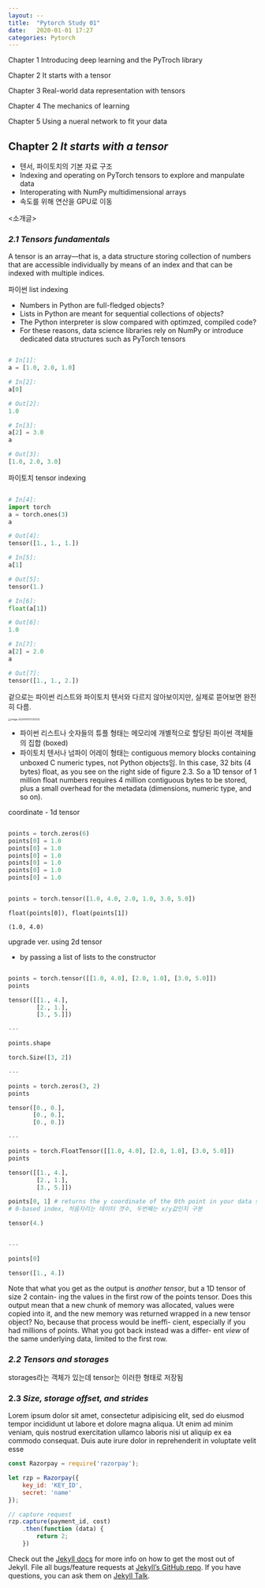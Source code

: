 ```yaml
---
layout: --
title:  "Pytorch Study 01"
date:   2020-01-01 17:27
categories: Pytorch
---
```

Chapter 1 Introducing deep learning and the PyTroch library

Chapter 2 It starts with a tensor

Chapter 3 Real-world data representation with tensors

Chapter 4 The mechanics of learning

Chapter 5 Using a nueral network to fit your data



## Chapter 2 *It starts with a tensor*

- 텐서, 파이토치의 기본 자료 구조
- Indexing and operating on PyTorch tensors to explore and manpulate data
- Interoperating with NumPy multidimensional arrays
- 속도를 위해 연산을 GPU로 이동

<소개글>



### *2.1 Tensors fundamentals*

A tensor is an array—that is, a data structure storing collection of numbers that are accessible individually by means of an index and that can be indexed with multiple indices.

파이썬 list indexing

- Numbers in Python are full-fledged objects?
- Lists in Python are meant for sequential collections of objects?
- The Python interpreter is slow compared with optimzed, compiled code?
- For these reasons, data science libraries rely on NumPy or introduce dedicated data structures such as PyTorch tensors 

```python

# In[1]:
a = [1.0, 2.0, 1.0]

# In[2]:
a[0]

# Out[2]:
1.0

# In[3]:
a[2] = 3.0
a

# Out[3]:
[1.0, 2.0, 3.0]

```



파이토치 tensor indexing

```python

# In[4]:
import torch
a = torch.ones(3)
a

# Out[4]:
tensor([1., 1., 1.])

# In[5]:
a[1]

# Out[5]:
tensor(1.)

# In[6]:
float(a[1])

# Out[6]:
1.0

# In[7]:
a[2] = 2.0
a

# Out[7]:
tensor([1., 1., 2.])


```



겉으로는 파이썬 리스트와 파이토치 텐서와 다르지 않아보이지만, 실제로 뜯어보면 완전히 다름. 

<img src="/Users/skcc10170/Library/Application Support/typora-user-images/image-20200101175315313.png" alt="image-20200101175315313" style="zoom:33%;" />

- 파이썬 리스트나 숫자들의 튜플 형태는 메모리에 개별적으로 할당된 파이썬 객체들의 집합 (boxed)
- 파이토치 텐서나 넘파이 어레이 형태는 contiguous memory blocks containing unboxed C numeric types, not Python objects임. In this case, 32 bits (4 bytes) float, as you see on the right side of figure 2.3. So a 1D tensor of 1 million float numbers requires 4 million contiguous bytes to be stored, plus a small overhead for the metadata (dimensions, numeric type, and so on).



coordinate - 1d tensor

```python

points = torch.zeros(6)
points[0] = 1.0
points[0] = 1.0
points[0] = 1.0
points[0] = 1.0
points[0] = 1.0
points[0] = 1.0

```



```python

points = torch.tensor([1.0, 4.0, 2.0, 1.0, 3.0, 5.0])

```



````
float(points[0]), float(points[1])

(1.0, 4.0)
````



upgrade ver. using 2d tensor

- by passing a list of lists to the constructor

```python

points = torch.tensor([[1.0, 4.0], [2.0, 1.0], [3.0, 5.0]])
points

tensor([[1., 4.],
        [2., 1.],
        [3., 5.]])

---

points.shape

torch.Size([3, 2])

---

points = torch.zeros(3, 2)
points

tensor([0., 0.],
       [0., 0.],
       [0., 0.])

---

points = torch.FloatTensor([[1.0, 4.0], [2.0, 1.0], [3.0, 5.0]])
points

tensor([[1., 4.],
        [2., 1.],
        [3., 5.]])

points[0, 1] # returns the y coordinate of the 0th point in your data set
# 0-based index, 처음자리는 데이터 갯수, 두번째는 x/y값인지 구분

tensor(4.)


---

points[0]

tensor([1., 4.])


```



Note that what you get as the output is *another tensor*, but a 1D tensor of size 2 contain- ing the values in the first row of the points tensor. Does this output mean that a new chunk of memory was allocated, values were copied into it, and the new memory was returned wrapped in a new tensor object? No, because that process would be ineffi- cient, especially if you had millions of points. What you got back instead was a differ- ent *view* of the same underlying data, limited to the first row.







### *2.2 Tensors and storages*

storages라는 객체가 있는데 tensor는 이러한 형태로 저장됨



### 2.3 *Size, storage offset, and strides*







Lorem ipsum dolor sit amet, consectetur adipisicing elit, sed do eiusmod tempor incididunt ut labore et dolore magna aliqua. Ut enim ad minim veniam, quis nostrud exercitation ullamco laboris nisi ut aliquip ex ea commodo consequat. Duis aute irure dolor in reprehenderit in voluptate velit esse

```javascript
const Razorpay = require('razorpay');

let rzp = Razorpay({
	key_id: 'KEY_ID',
	secret: 'name'
});

// capture request
rzp.capture(payment_id, cost)
	.then(function (data) {
		return 2;
	})
```

Check out the [Jekyll docs][jekyll-docs] for more info on how to get the most out of Jekyll. File all bugs/feature requests at [Jekyll’s GitHub repo][jekyll-gh]. If you have questions, you can ask them on [Jekyll Talk][jekyll-talk].

[jekyll-docs]: https://jekyllrb.com/docs/home
[jekyll-gh]:   https://github.com/jekyll/jekyll
[jekyll-talk]: https://talk.jekyllrb.com/